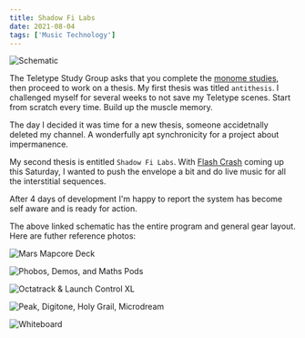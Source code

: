```yaml
---
title: Shadow Fi Labs
date: 2021-08-04
tags: ['Music Technology']
---
```


![Schematic](/rm_ation/images/shadow-fi-labs-schematic.jpg)

The Teletype Study Group asks that you complete the [monome studies](https://monome.org/docs/teletype/studies-1/), then proceed to work on a thesis. My first thesis was titled `antithesis`. I challenged myself for several weeks to not save my Teletype scenes. Start from scratch every time. Build up the muscle memory.

<!--x-->

The day I decided it was time for a new thesis, someone accidetnally deleted my channel. A wonderfully apt synchronicity for a project about impermanence.

My second thesis is entitled `Shadow Fi Labs`. With [Flash Crash](https://flashcrash.net) coming up this Saturday, I wanted to push the envelope a bit and do live music for all the interstitial sequences.

After 4 days of development I'm happy to report the system has become self aware and is ready for action.

The above linked schematic has the entire program and general gear layout. Here are futher reference photos:

![Mars Mapcore Deck](/rm_ation/images/shadow-fi-labs-mars-mapcore-deck.jpg)

![Phobos, Demos, and Maths Pods](/rm_ation/images/shadow-fi-labs-phobos-demos-and-maths-pods.jpg)

![Octatrack & Launch Control XL](/rm_ation/images/shadow-fi-labs-octatrack-and-launch-control-xl.jpg)

![Peak, Digitone, Holy Grail, Microdream](/rm_ation/images/shadow-fi-labs-peak-digitone-holy-grail-microdream.jpg)

![Whiteboard](/rm_ation/images/shadow-fi-labs-whiteboard.jpg)
